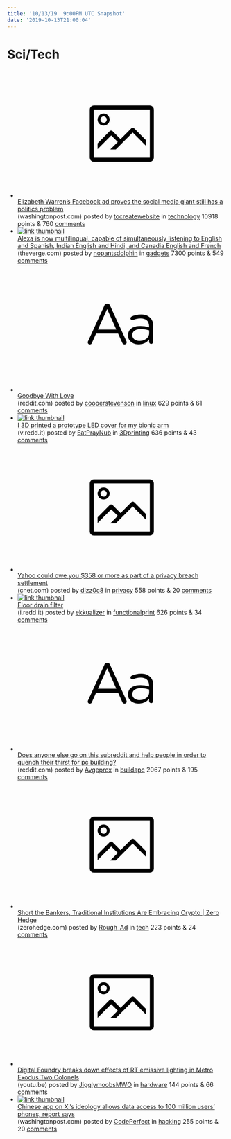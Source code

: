 ```yaml
---
title: '10/13/19  9:00PM UTC Snapshot'
date: '2019-10-13T21:00:04'
---
```

<h1>Sci/Tech</h1>
<ul>
<li><a href='https://www.washingtonpost.com/politics/2019/10/12/elizabeth-warrens-facebook-ad-proves-social-media-giant-still-has-politics-problem/'><svg version='1.1' viewBox='-34 -14 104 64' preserveAspectRatio='xMidYMid meet' xmlns='http://www.w3.org/2000/svg' xmlns:xlink='http://www.w3.org/1999/xlink'>
    <title>link thumbnail</title>
    <path d='M32,4H4A2,2,0,0,0,2,6V30a2,2,0,0,0,2,2H32a2,2,0,0,0,2-2V6A2,2,0,0,0,32,4ZM4,30V6H32V30Z'></path>
    <path d='M8.92,14a3,3,0,1,0-3-3A3,3,0,0,0,8.92,14Zm0-4.6A1.6,1.6,0,1,1,7.33,11,1.6,1.6,0,0,1,8.92,9.41Z'></path>
    <path d='M22.78,15.37l-5.4,5.4-4-4a1,1,0,0,0-1.41,0L5.92,22.9v2.83l6.79-6.79L16,22.18l-3.75,3.75H15l8.45-8.45L30,24V21.18l-5.81-5.81A1,1,0,0,0,22.78,15.37Z'></path>
</svg></a><div><div class='linkTitle'><a href='https://www.washingtonpost.com/politics/2019/10/12/elizabeth-warrens-facebook-ad-proves-social-media-giant-still-has-politics-problem/'>Elizabeth Warren’s Facebook ad proves the social media giant still has a politics problem</a></div>(washingtonpost.com) posted by <a href='https://www.reddit.com/user/tocreatewebsite'>tocreatewebsite</a> in <a href='https://www.reddit.com/r/technology'>technology</a> 10918 points & 760 <a href='https://www.reddit.com/r/technology/comments/dhci5l/elizabeth_warrens_facebook_ad_proves_the_social/'>comments</a></div></li>

<li><a href='https://www.theverge.com/2019/10/11/20910086/amazon-alexa-spanish-multilingual-mode'><img src='https://b.thumbs.redditmedia.com/-XtGWU-FmPpTWmJ1hdt7a27yWfGP4UfUMUxwnR8U4_k.jpg' alt='link thumbnail'></a><div><div class='linkTitle'><a href='https://www.theverge.com/2019/10/11/20910086/amazon-alexa-spanish-multilingual-mode'>Alexa is now multilingual, capable of simultaneously listening to English and Spanish, Indian English and Hindi, and Canadia English and French</a></div>(theverge.com) posted by <a href='https://www.reddit.com/user/nopantsdolphin'>nopantsdolphin</a> in <a href='https://www.reddit.com/r/gadgets'>gadgets</a> 7300 points & 549 <a href='https://www.reddit.com/r/gadgets/comments/dha2n0/alexa_is_now_multilingual_capable_of/'>comments</a></div></li>

<li><a href='https://www.reddit.com/r/linux/comments/dhf1vo/goodbye_with_love/'><svg version='1.1' viewBox='-34 -12 104 64' preserveAspectRatio='xMidYMid slice' xmlns='http://www.w3.org/2000/svg' xmlns:xlink='http://www.w3.org/1999/xlink'>
    <title>text link thumbnail</title>
    <path d='M12.19,8.84a1.45,1.45,0,0,0-1.4-1h-.12a1.46,1.46,0,0,0-1.42,1L1.14,26.56a1.29,1.29,0,0,0-.14.59,1,1,0,0,0,1,1,1.12,1.12,0,0,0,1.08-.77l2.08-4.65h11l2.08,4.59a1.24,1.24,0,0,0,1.12.83,1.08,1.08,0,0,0,1.08-1.08,1.64,1.64,0,0,0-.14-.57ZM6.08,20.71l4.59-10.22,4.6,10.22Z'>
    </path>
    <path d='M32.24,14.78A6.35,6.35,0,0,0,27.6,13.2a11.36,11.36,0,0,0-4.7,1,1,1,0,0,0-.58.89,1,1,0,0,0,.94.92,1.23,1.23,0,0,0,.39-.08,8.87,8.87,0,0,1,3.72-.81c2.7,0,4.28,1.33,4.28,3.92v.5a15.29,15.29,0,0,0-4.42-.61c-3.64,0-6.14,1.61-6.14,4.64v.05c0,2.95,2.7,4.48,5.37,4.48a6.29,6.29,0,0,0,5.19-2.48V26.9a1,1,0,0,0,1,1,1,1,0,0,0,1-1.06V19A5.71,5.71,0,0,0,32.24,14.78Zm-.56,7.7c0,2.28-2.17,3.89-4.81,3.89-1.94,0-3.61-1.06-3.61-2.86v-.06c0-1.8,1.5-3,4.2-3a15.2,15.2,0,0,1,4.22.61Z'>
    </path>
</svg></a><div><div class='linkTitle'><a href='https://www.reddit.com/r/linux/comments/dhf1vo/goodbye_with_love/'>Goodbye With Love</a></div>(reddit.com) posted by <a href='https://www.reddit.com/user/cooperstevenson'>cooperstevenson</a> in <a href='https://www.reddit.com/r/linux'>linux</a> 629 points & 61 <a href='https://www.reddit.com/r/linux/comments/dhf1vo/goodbye_with_love/'>comments</a></div></li>

<li><a href='https://v.redd.it/44g3j645pcs31'><img src='https://a.thumbs.redditmedia.com/pgGU76DwGtKABb1NNZabPFkPDGUolV5IT7GjNSUW6K4.jpg' alt='link thumbnail'></a><div><div class='linkTitle'><a href='https://v.redd.it/44g3j645pcs31'>I 3D printed a prototype LED cover for my bionic arm</a></div>(v.redd.it) posted by <a href='https://www.reddit.com/user/EatPrayNub'>EatPrayNub</a> in <a href='https://www.reddit.com/r/3Dprinting'>3Dprinting</a> 636 points & 43 <a href='https://www.reddit.com/r/3Dprinting/comments/dhebhi/i_3d_printed_a_prototype_led_cover_for_my_bionic/'>comments</a></div></li>

<li><a href='https://www.cnet.com/how-to/yahoo-could-owe-you-358-or-more-as-part-of-a-privacy-breach-settlement/'><svg version='1.1' viewBox='-34 -14 104 64' preserveAspectRatio='xMidYMid meet' xmlns='http://www.w3.org/2000/svg' xmlns:xlink='http://www.w3.org/1999/xlink'>
    <title>link thumbnail</title>
    <path d='M32,4H4A2,2,0,0,0,2,6V30a2,2,0,0,0,2,2H32a2,2,0,0,0,2-2V6A2,2,0,0,0,32,4ZM4,30V6H32V30Z'></path>
    <path d='M8.92,14a3,3,0,1,0-3-3A3,3,0,0,0,8.92,14Zm0-4.6A1.6,1.6,0,1,1,7.33,11,1.6,1.6,0,0,1,8.92,9.41Z'></path>
    <path d='M22.78,15.37l-5.4,5.4-4-4a1,1,0,0,0-1.41,0L5.92,22.9v2.83l6.79-6.79L16,22.18l-3.75,3.75H15l8.45-8.45L30,24V21.18l-5.81-5.81A1,1,0,0,0,22.78,15.37Z'></path>
</svg></a><div><div class='linkTitle'><a href='https://www.cnet.com/how-to/yahoo-could-owe-you-358-or-more-as-part-of-a-privacy-breach-settlement/'>Yahoo could owe you $358 or more as part of a privacy breach settlement</a></div>(cnet.com) posted by <a href='https://www.reddit.com/user/dizz0c8'>dizz0c8</a> in <a href='https://www.reddit.com/r/privacy'>privacy</a> 558 points & 20 <a href='https://www.reddit.com/r/privacy/comments/dhayss/yahoo_could_owe_you_358_or_more_as_part_of_a/'>comments</a></div></li>

<li><a href='https://i.redd.it/qs2bc5b45bs31.jpg'><img src='https://b.thumbs.redditmedia.com/SXHVK1V8aXw1h-gghVQ8nthE-gsanIqpxgeWF2eclxA.jpg' alt='link thumbnail'></a><div><div class='linkTitle'><a href='https://i.redd.it/qs2bc5b45bs31.jpg'>Floor drain filter</a></div>(i.redd.it) posted by <a href='https://www.reddit.com/user/ekkualizer'>ekkualizer</a> in <a href='https://www.reddit.com/r/functionalprint'>functionalprint</a> 626 points & 34 <a href='https://www.reddit.com/r/functionalprint/comments/dhad7o/floor_drain_filter/'>comments</a></div></li>

<li><a href='https://www.reddit.com/r/buildapc/comments/dh4hog/does_anyone_else_go_on_this_subreddit_and_help/'><svg version='1.1' viewBox='-34 -12 104 64' preserveAspectRatio='xMidYMid slice' xmlns='http://www.w3.org/2000/svg' xmlns:xlink='http://www.w3.org/1999/xlink'>
    <title>text link thumbnail</title>
    <path d='M12.19,8.84a1.45,1.45,0,0,0-1.4-1h-.12a1.46,1.46,0,0,0-1.42,1L1.14,26.56a1.29,1.29,0,0,0-.14.59,1,1,0,0,0,1,1,1.12,1.12,0,0,0,1.08-.77l2.08-4.65h11l2.08,4.59a1.24,1.24,0,0,0,1.12.83,1.08,1.08,0,0,0,1.08-1.08,1.64,1.64,0,0,0-.14-.57ZM6.08,20.71l4.59-10.22,4.6,10.22Z'>
    </path>
    <path d='M32.24,14.78A6.35,6.35,0,0,0,27.6,13.2a11.36,11.36,0,0,0-4.7,1,1,1,0,0,0-.58.89,1,1,0,0,0,.94.92,1.23,1.23,0,0,0,.39-.08,8.87,8.87,0,0,1,3.72-.81c2.7,0,4.28,1.33,4.28,3.92v.5a15.29,15.29,0,0,0-4.42-.61c-3.64,0-6.14,1.61-6.14,4.64v.05c0,2.95,2.7,4.48,5.37,4.48a6.29,6.29,0,0,0,5.19-2.48V26.9a1,1,0,0,0,1,1,1,1,0,0,0,1-1.06V19A5.71,5.71,0,0,0,32.24,14.78Zm-.56,7.7c0,2.28-2.17,3.89-4.81,3.89-1.94,0-3.61-1.06-3.61-2.86v-.06c0-1.8,1.5-3,4.2-3a15.2,15.2,0,0,1,4.22.61Z'>
    </path>
</svg></a><div><div class='linkTitle'><a href='https://www.reddit.com/r/buildapc/comments/dh4hog/does_anyone_else_go_on_this_subreddit_and_help/'>Does anyone else go on this subreddit and help people in order to quench their thirst for pc building?</a></div>(reddit.com) posted by <a href='https://www.reddit.com/user/Avgeprox'>Avgeprox</a> in <a href='https://www.reddit.com/r/buildapc'>buildapc</a> 2067 points & 195 <a href='https://www.reddit.com/r/buildapc/comments/dh4hog/does_anyone_else_go_on_this_subreddit_and_help/'>comments</a></div></li>

<li><a href='https://www.zerohedge.com/news/2019-10-10/short-bankers-traditional-institutions-are-embracing-crypto'><svg version='1.1' viewBox='-34 -14 104 64' preserveAspectRatio='xMidYMid meet' xmlns='http://www.w3.org/2000/svg' xmlns:xlink='http://www.w3.org/1999/xlink'>
    <title>link thumbnail</title>
    <path d='M32,4H4A2,2,0,0,0,2,6V30a2,2,0,0,0,2,2H32a2,2,0,0,0,2-2V6A2,2,0,0,0,32,4ZM4,30V6H32V30Z'></path>
    <path d='M8.92,14a3,3,0,1,0-3-3A3,3,0,0,0,8.92,14Zm0-4.6A1.6,1.6,0,1,1,7.33,11,1.6,1.6,0,0,1,8.92,9.41Z'></path>
    <path d='M22.78,15.37l-5.4,5.4-4-4a1,1,0,0,0-1.41,0L5.92,22.9v2.83l6.79-6.79L16,22.18l-3.75,3.75H15l8.45-8.45L30,24V21.18l-5.81-5.81A1,1,0,0,0,22.78,15.37Z'></path>
</svg></a><div><div class='linkTitle'><a href='https://www.zerohedge.com/news/2019-10-10/short-bankers-traditional-institutions-are-embracing-crypto'>Short the Bankers, Traditional Institutions Are Embracing Crypto | Zero Hedge</a></div>(zerohedge.com) posted by <a href='https://www.reddit.com/user/Rough_Ad'>Rough_Ad</a> in <a href='https://www.reddit.com/r/tech'>tech</a> 223 points & 24 <a href='https://www.reddit.com/r/tech/comments/dharsd/short_the_bankers_traditional_institutions_are/'>comments</a></div></li>

<li><a href='https://youtu.be/PBhnTVuD31I'><svg version='1.1' viewBox='-34 -14 104 64' preserveAspectRatio='xMidYMid meet' xmlns='http://www.w3.org/2000/svg' xmlns:xlink='http://www.w3.org/1999/xlink'>
    <title>link thumbnail</title>
    <path d='M32,4H4A2,2,0,0,0,2,6V30a2,2,0,0,0,2,2H32a2,2,0,0,0,2-2V6A2,2,0,0,0,32,4ZM4,30V6H32V30Z'></path>
    <path d='M8.92,14a3,3,0,1,0-3-3A3,3,0,0,0,8.92,14Zm0-4.6A1.6,1.6,0,1,1,7.33,11,1.6,1.6,0,0,1,8.92,9.41Z'></path>
    <path d='M22.78,15.37l-5.4,5.4-4-4a1,1,0,0,0-1.41,0L5.92,22.9v2.83l6.79-6.79L16,22.18l-3.75,3.75H15l8.45-8.45L30,24V21.18l-5.81-5.81A1,1,0,0,0,22.78,15.37Z'></path>
</svg></a><div><div class='linkTitle'><a href='https://youtu.be/PBhnTVuD31I'>Digital Foundry breaks down effects of RT emissive lighting in Metro Exodus Two Colonels</a></div>(youtu.be) posted by <a href='https://www.reddit.com/user/JigglymoobsMWO'>JigglymoobsMWO</a> in <a href='https://www.reddit.com/r/hardware'>hardware</a> 144 points & 66 <a href='https://www.reddit.com/r/hardware/comments/dhapul/digital_foundry_breaks_down_effects_of_rt/'>comments</a></div></li>

<li><a href='https://www.washingtonpost.com/world/asia_pacific/chinese-app-on-xis-ideology-allows-data-access-to-100-million-users-phones-report-says/2019/10/11/2d53bbae-eb4d-11e9-bafb-da248f8d5734_story.html#click=https://t.co/5PYSWzqv94'><img src='https://a.thumbs.redditmedia.com/hF80Yt6pnfaURWWo-APtpWBiAcvV6mnuU-poZUPzbc4.jpg' alt='link thumbnail'></a><div><div class='linkTitle'><a href='https://www.washingtonpost.com/world/asia_pacific/chinese-app-on-xis-ideology-allows-data-access-to-100-million-users-phones-report-says/2019/10/11/2d53bbae-eb4d-11e9-bafb-da248f8d5734_story.html#click=https://t.co/5PYSWzqv94'>Chinese app on Xi’s ideology allows data access to 100 million users’ phones, report says</a></div>(washingtonpost.com) posted by <a href='https://www.reddit.com/user/CodePerfect'>CodePerfect</a> in <a href='https://www.reddit.com/r/hacking'>hacking</a> 255 points & 20 <a href='https://www.reddit.com/r/hacking/comments/dh7vai/chinese_app_on_xis_ideology_allows_data_access_to/'>comments</a></div></li>

</ul>
